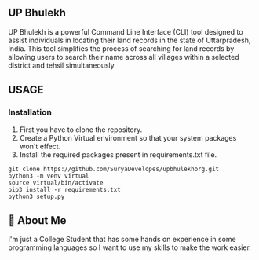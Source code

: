 
## UP Bhulekh
UP Bhulekh is a powerful Command Line Interface (CLI) tool designed to assist individuals in locating their land records in the state of Uttarpradesh, India. This tool simplifies the process of searching for land records by allowing users to search their name across all villages within a selected district and tehsil simultaneously.

## USAGE

### Installation
  1. First you have to clone the repository.
  2. Create a Python Virtual environment so that your system packages won't effect.
  3. Install the required packages present in requirements.txt file.
  ```
  git clone https://github.com/SuryaDevelopes/upbhulekhorg.git
  python3 -m venv virtual
  source virtual/bin/activate
  pip3 install -r requirements.txt
  python3 setup.py
```

## 🚀 About Me
I'm just a College Student that has some hands on experience in some programming languages so I want to
use my skills to make the work easier.

